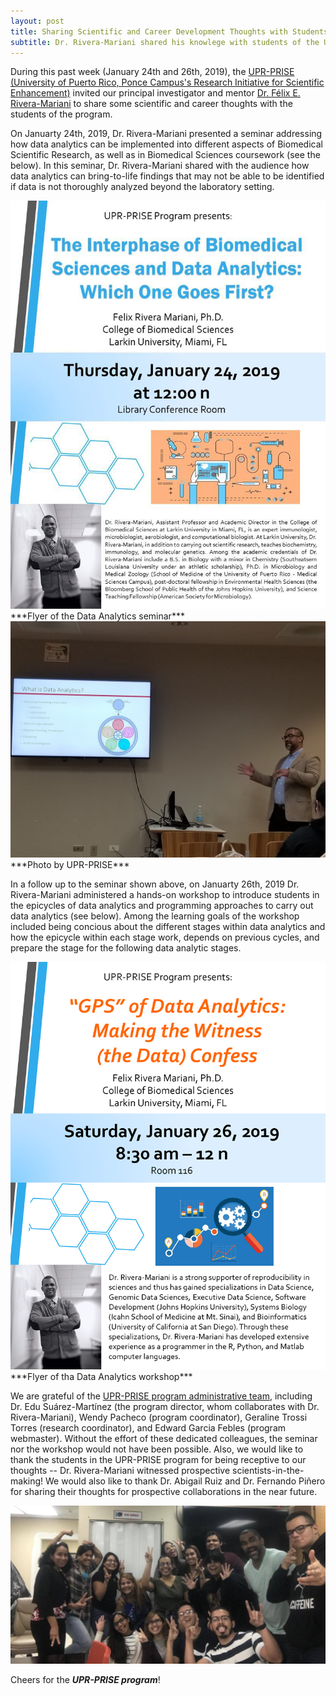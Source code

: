 ```yaml
---
layout: post
title: Sharing Scientific and Career Development Thoughts with Students at the UPR
subtitle: Dr. Rivera-Mariani shared his knowlege with students of the UPR-Poncee
---
```


During this past week (January 24th and 26th, 2019), the <a href="http://prise.uprp.edu" target="_blank">UPR-PRISE (University of Puerto Rico, Ponce Campus's Research Initiative for Scientific Enhancement)</a> invited our principal investigator and mentor <a href="https://www.riplrt.com/members/#Dr.%20Félix%20E.%20Rivera-Mariani" target="_blank">Dr. Félix E. Rivera-Mariani</a> to share some scientific and career thoughts with the students of the program. 

On Januarty 24th, 2019, Dr. Rivera-Mariani presented a seminar addressing how data analytics can be implemented into different aspects of Biomedical Scientific Research, as well as in Biomedical Sciences coursework (see the below). In this seminar, Dr. Rivera-Mariani shared with the audience how data analytics can bring-to-life findings that may not be able to be identified if data is not thoroughly analyzed beyond the laboratory setting. 

<img src="/img/Flyer_Seminar_UPR-PRISE_Jan_24_Felix_Rivera.png" alt="Data Analytics Seminar Flyer" class="inline"/>
***Flyer of the Data Analytics seminar***

<img src="/img/seminar-presentation.jpg" alt="Dr. Rivera-Mariani during the seminar" class="inline"/>
***Photo by UPR-PRISE***

In a follow up to the seminar shown above, on Januarty 26th, 2019 Dr. Rivera-Mariani administered a hands-on workshop to introduce students in the epicycles of data analytics and programming approaches to carry out data analytics (see below). Among the learning goals of the workshop included being concious about the different stages within data analytics and how the epicycle within each stage work, depends on previous cycles, and prepare the stage for the following data analytic stages. 

<img src="/img/Flyer_Workshop_UPR-PRISE_Jan_26_Felix_Rivera.png" alt="Beyond My Medical Training" class="inline"/>
***Flyer of tha Data Analytics workshop***

We are grateful of the <a href="http://prise.uprp.edu/prise-key-personnel-staff-and-students/administrative-personnel-2/" target="_blank">UPR-PRISE program administrative team</a>, including Dr. Edu Suárez-Martínez (the program director, whom collaborates with Dr. Rivera-Mariani), Wendy Pacheco (program coordinator), Geraline Trossi Torres (research coordinator), and Edward Garcia Febles (program webmaster). Without the effort of these dedicated colleagues, the seminar nor the workshop would not have been possible. Also, we would like to thank the students in the UPR-PRISE program for being receptive to our thoughts -- Dr. Rivera-Mariani witnessed prospective scientists-in-the-making! We would also like to thank Dr. Abigail Ruiz and Dr. Fernando Piñero for sharing their thoughts for prospective collaborations in the near future. 

<img src="/img/with-upr-prise.jpg" alt="With the UPR-PRISE program" class="inline"/>



Cheers for the ***UPR-PRISE program***!
